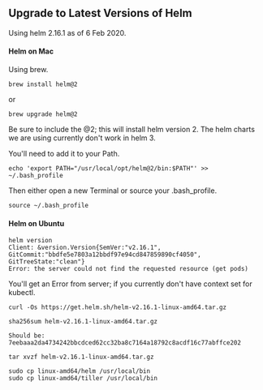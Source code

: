 ## Upgrade to Latest Versions of Helm

Using helm 2.16.1 as of 6 Feb 2020.

#### Helm on Mac 

Using brew.

```
brew install helm@2
```

or

```
brew upgrade helm@2
```

Be sure to include the @2; this will install helm version 2.  The helm charts we are using currently don't work in helm 3.

You'll need to add it to your Path.

```
echo 'export PATH="/usr/local/opt/helm@2/bin:$PATH"' >> ~/.bash_profile
```

Then either open a new Terminal or source your .bash_profile.  

```
source ~/.bash_profile
``` 


#### Helm on Ubuntu

```
helm version
Client: &version.Version{SemVer:"v2.16.1", GitCommit:"bbdfe5e7803a12bbdf97e94cd847859890cf4050", GitTreeState:"clean"}
Error: the server could not find the requested resource (get pods)  
```

You'll get an Error from server; if you currently don't have context set for kubectl.


```
curl -Os https://get.helm.sh/helm-v2.16.1-linux-amd64.tar.gz

sha256sum helm-v2.16.1-linux-amd64.tar.gz

Should be: 7eebaaa2da4734242bbcdced62cc32ba8c7164a18792c8acdf16c77abffce202

tar xvzf helm-v2.16.1-linux-amd64.tar.gz

sudo cp linux-amd64/helm /usr/local/bin
sudo cp linux-amd64/tiller /usr/local/bin
```

